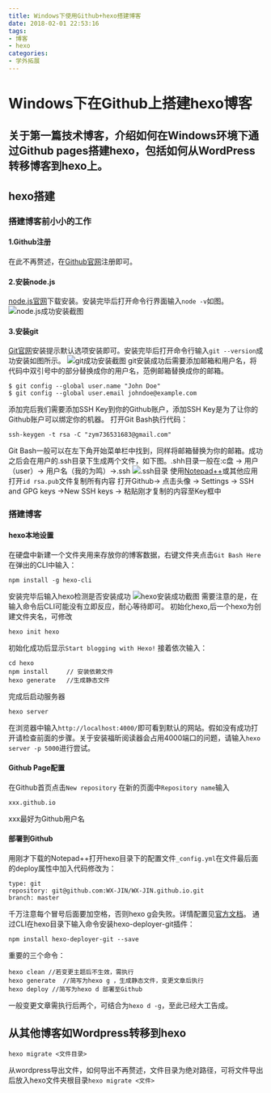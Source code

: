 ```yaml
---
title: Windows下使用Github+hexo搭建博客
date: 2018-02-01 22:53:16
tags: 
- 博客 
- hexo
categories: 
- 学外拓展
---
```


# Windows下在Github上搭建hexo博客

## 关于第一篇技术博客，介绍如何在Windows环境下通过Github pages搭建hexo，包括如何从WordPress转移博客到hexo上。

## hexo搭建

### 搭建博客前小小的工作

#### 1.Github注册

在此不再赘述，在[Github官网](https://github.com/)注册即可。

#### 2.安装node.js

[node.js官网](https://nodejs.org/en/)下载安装。安装完毕后打开命令行界面输入`node -v`如图。
![node.js成功安装截图][1]

#### 3.安装git

[Git官网](https://git-scm.com/)安装提示默认选项安装即可。安装完毕后打开命令行输入`git --version`成功安装如图所示。
![git成功安装截图][2]
git安装成功后需要添加邮箱和用户名，将代码中双引号中的部分替换成你的用户名，范例邮箱替换成你的邮箱。

```
$ git config --global user.name "John Doe" 
$ git config --global user.email johndoe@example.com
```

添加完后我们需要添加SSH Key到你的Github账户，添加SSH Key是为了让你的Github账户可以绑定你的机器。
打开Git Bash执行代码：

```
ssh-keygen -t rsa -C "zym736531683@gmail.com"
```

Git Bash一般可以在左下角开始菜单栏中找到，同样将邮箱替换为你的邮箱。成功之后会在用户的.ssh目录下生成两个文件，如下图。.shh目录一般在:c盘 -> 用户（user）-> 用户名（我的为鸣）->.ssh
![.ssh目录][3]
使用[Notepad++](https://notepad-plus-plus.org/)或其他应用打开`id rsa.pub`文件复制所有内容
打开Github-> 点击头像 -> Settings -> SSH and GPG keys ->New SSH keys -> 粘贴刚才复制的内容至Key框中

### 搭建博客

#### hexo本地设置

在硬盘中新建一个文件夹用来存放你的博客数据，右键文件夹点击`Git Bash Here`
在弹出的CLI中输入：

```
npm install -g hexo-cli
```

安装完毕后输入hexo检测是否安装成功
![hexo安装成功截图][4]
需要注意的是，在输入命令后CLI可能没有立即反应，耐心等待即可。
初始化hexo,后一个hexo为创建文件夹名，可修改

```
hexo init hexo
```

初始化成功后显示`Start blogging with Hexo!`
接着依次输入：

```
cd hexo
npm install     // 安装依赖文件
hexo generate   //生成静态文件
```

完成后启动服务器

```
hexo server
```

在浏览器中输入`http://localhost:4000/`即可看到默认的网站。假如没有成功打开请检查前面的步骤。关于安装福昕阅读器会占用4000端口的问题，请输入`hexo server -p 5000`进行尝试。

#### Github Page配置

在Github首页点击`New repository`
在新的页面中`Repository name`输入

```
xxx.github.io
```

xxx最好为Github用户名

#### 部署到Github

用刚才下载的Notepad++打开hexo目录下的配置文件`_config.yml`在文件最后面的deploy属性中加入代码修改为：

```
type: git
repository: git@github.com:WX-JIN/WX-JIN.github.io.git
branch: master 
```

千万注意每个冒号后面要加空格，否则hexo g会失败。详情配置见[官方文档](https://hexo.io/zh-cn/docs/configuration.html)。
通过CLI在hexo目录下输入命令安装hexo-deployer-git插件：

```
npm install hexo-deployer-git --save
```

重要的三个命令：

```
hexo clean //若变更主题后不生效，需执行
hexo generate  //简写为hexo g ，生成静态文件，变更文章后执行
hexo deploy //简写为hexo d 部署至Github   
```

一般变更文章需执行后两个，可结合为`hexo d -g`，至此已经大工告成。

## 从其他博客如Wordpress转移到hexo

```
hexo migrate <文件目录>
```

从wordpress导出文件，如何导出不再赘述，文件目录为绝对路径，可将文件导出后放入hexo文件夹根目录`hexo migrate <文件>`

[1]: http://imglf4.nosdn.127.net/img/WU1zZkNURmhGdm5la21NN1A5OVhFZ2N4SVFVWmpzRlRnVXpqTDBaV3ZrM21DSGIxck42Q3FBPT0.png?imageView&amp;amp;amp;amp;amp;amp;thumbnail=500x0&amp;amp;amp;amp;amp;amp;quality=96&amp;amp;amp;amp;amp;amp;stripmeta=0
[2]: http://imglf5.nosdn.127.net/img/WU1zZkNURmhGdm4wbHJBR3d5TGtRRUgydHZyOFllY1FqR1RYS212aDJsMnlDMHAvODVxWjhRPT0.png?imageView&amp;amp;amp;amp;amp;amp;thumbnail=500x0&amp;amp;amp;amp;amp;amp;quality=96&amp;amp;amp;amp;amp;amp;stripmeta=0
[3]: http://imglf3.nosdn.127.net/img/WU1zZkNURmhGdms3ZmpBQldTYTJBNnZRWWJpZFlCLyticHFSdnlIQ0lwZktWaERwSmlOZm9BPT0.png?imageView&amp;amp;amp;amp;amp;amp;thumbnail=500x0&amp;amp;amp;amp;amp;amp;quality=96&amp;amp;amp;amp;amp;amp;stripmeta=0
[4]: http://imglf4.nosdn.127.net/img/WU1zZkNURmhGdms3ZmpBQldTYTJBMEg3NWlFSzlpbWpmRlNoMld2OTBDZU8rVnEvYW12bVFnPT0.png?imageView&amp;amp;amp;amp;amp;amp;thumbnail=500x0&amp;amp;amp;amp;amp;amp;quality=96&amp;amp;amp;amp;amp;amp;stripmeta=0